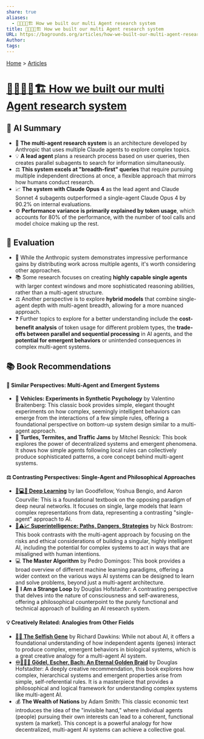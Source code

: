 ```yaml
---
share: true
aliases:
  - 🤖🧠👨‍💻🏗️ How we built our multi Agent research system
title: 🤖🧠👨‍💻🏗️ How we built our multi Agent research system
URL: https://bagrounds.org/articles/how-we-built-our-multi-agent-research-system
Author: 
tags: 
---
```

[Home](../index.md) > [Articles](./index.md)  
# [🤖🧠👨‍💻🏗️ How we built our multi Agent research system](https://www.anthropic.com/engineering/multi-agent-research-system)  
## 🤖 AI Summary  
* 🧠 **The multi-agent research system** is an architecture developed by Anthropic that uses multiple Claude agents to explore complex topics.  
* 💡 **A lead agent** plans a research process based on user queries, then creates parallel subagents to search for information simultaneously.  
* ⚖️ **This system excels at "breadth-first" queries** that require pursuing multiple independent directions at once, a flexible approach that mirrors how humans conduct research.  
* 📈 **The system with Claude Opus 4** as the lead agent and Claude Sonnet 4 subagents outperformed a single-agent Claude Opus 4 by 90.2% on internal evaluations.  
* ⚙️ **Performance variance is primarily explained by token usage**, which accounts for 80% of the performance, with the number of tool calls and model choice making up the rest.  
  
## 🤔 Evaluation  
* 🧐 While the Anthropic system demonstrates impressive performance gains by distributing work across multiple agents, it's worth considering other approaches.  
* 📚 Some research focuses on creating **highly capable single agents** with larger context windows and more sophisticated reasoning abilities, rather than a multi-agent structure.  
* ⚖️ Another perspective is to explore **hybrid models** that combine single-agent depth with multi-agent breadth, allowing for a more nuanced approach.  
* ❓ Further topics to explore for a better understanding include the **cost-benefit analysis** of token usage for different problem types, the **trade-offs between parallel and sequential processing** in AI agents, and the **potential for emergent behaviors** or unintended consequences in complex multi-agent systems.  
  
## 📚 Book Recommendations  
  
#### 🧠 Similar Perspectives: Multi-Agent and Emergent Systems  
  
* 🤖 **Vehicles: Experiments in Synthetic Psychology** by Valentino Braitenberg: This classic book provides simple, elegant thought experiments on how complex, seemingly intelligent behaviors can emerge from the interactions of a few simple rules, offering a foundational perspective on bottom-up system design similar to a multi-agent approach.  
* 🐢 **Turtles, Termites, and Traffic Jams** by Mitchel Resnick: This book explores the power of decentralized systems and emergent phenomena. It shows how simple agents following local rules can collectively produce sophisticated patterns, a core concept behind multi-agent systems.  
  
#### ⚖️ Contrasting Perspectives: Single-Agent and Philosophical Approaches  
  
* **[🧠💻🤖 Deep Learning](../books/deep-learning.md)** by Ian Goodfellow, Yoshua Bengio, and Aaron Courville: This is a foundational textbook on the opposing paradigm of deep neural networks. It focuses on single, large models that learn complex representations from data, representing a contrasting "single-agent" approach to AI.  
* **[🤖⚠️📈 Superintelligence: Paths, Dangers, Strategies](../books/superintelligence-paths-dangers-strategies.md)** by Nick Bostrom: This book contrasts with the multi-agent approach by focusing on the risks and ethical considerations of building a singular, highly intelligent AI, including the potential for complex systems to act in ways that are misaligned with human intentions.  
* 💻 **The Master Algorithm** by Pedro Domingos: This book provides a broad overview of different machine learning paradigms, offering a wider context on the various ways AI systems can be designed to learn and solve problems, beyond just a multi-agent architecture.  
* 🧘 **I Am a Strange Loop** by Douglas Hofstadter: A contrasting perspective that delves into the nature of consciousness and self-awareness, offering a philosophical counterpoint to the purely functional and technical approach of building an AI research system.  
  
#### 💡 Creatively Related: Analogies from Other Fields  
  
* **[👤🧬 The Selfish Gene](../books/the-selfish-gene.md)** by Richard Dawkins: While not about AI, it offers a foundational understanding of how independent agents (genes) interact to produce complex, emergent behaviors in biological systems, which is a great creative analogy for a multi-agent AI system.  
* **[♾️📐🎶🥨 Gödel, Escher, Bach: An Eternal Golden Braid](../books/godel-escher-bach.md)** by Douglas Hofstadter: A deeply creative recommendation, this book explores how complex, hierarchical systems and emergent properties arise from simple, self-referential rules. It is a masterpiece that provides a philosophical and logical framework for understanding complex systems like multi-agent AI.  
* 💰 **The Wealth of Nations** by Adam Smith: This classic economic text introduces the idea of the "invisible hand," where individual agents (people) pursuing their own interests can lead to a coherent, functional system (a market). This concept is a powerful analogy for how decentralized, multi-agent AI systems can achieve a collective goal.